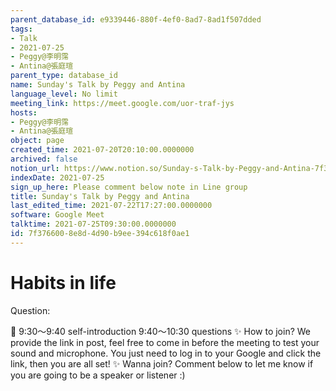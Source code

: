 ```yaml
---
parent_database_id: e9339446-880f-4ef0-8ad7-8ad1f507dded
tags:
- Talk
- 2021-07-25
- Peggy@李明霈
- Antina@張庭瑄
parent_type: database_id
name: Sunday's Talk by Peggy and Antina
language_level: No limit
meeting_link: https://meet.google.com/uor-traf-jys
hosts:
- Peggy@李明霈
- Antina@張庭瑄
object: page
created_time: 2021-07-20T20:10:00.0000000
archived: false
notion_url: https://www.notion.so/Sunday-s-Talk-by-Peggy-and-Antina-7f3766008e8d4d90b9ee394c618f0ae1
indexDate: 2021-07-25
sign_up_here: Please comment below note in Line group
title: Sunday's Talk by Peggy and Antina
last_edited_time: 2021-07-22T17:27:00.0000000
software: Google Meet
talktime: 2021-07-25T09:30:00.0000000
id: 7f376600-8e8d-4d90-b9ee-394c618f0ae1
---
```


# Habits in life
Question:
   
   
   
   
   
📅
9:30～9:40 self-introduction
9:40～10:30 questions
✨
How to join?
We provide the link in post, feel free to come in before the meeting to test your sound and microphone. You just need to log in to your Google and click the link, then you are all set!
✨
Wanna join?
Comment below to let me know if you are going to be a speaker or listener :)


